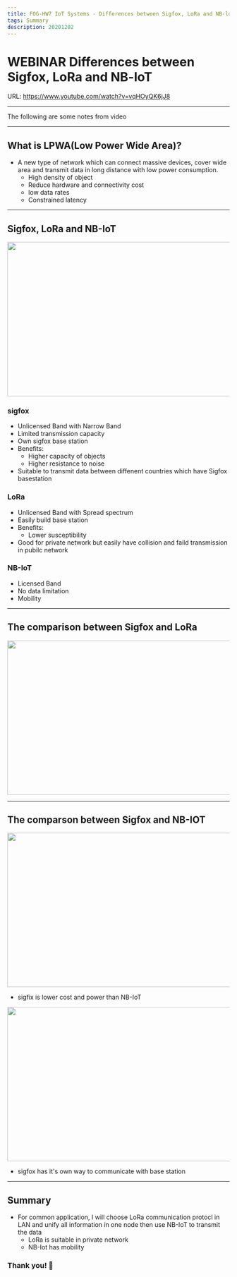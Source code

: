 ```yaml
---
title: FOG-HW7 IoT Systems - Differences between Sigfox, LoRa and NB-loT
tags: Summary
description: 20201202
---
```


# WEBINAR Differences between Sigfox, LoRa and NB-loT

URL: https://www.youtube.com/watch?v=vqHOyQK6jJ8

---

The following are some notes from video

---

## What is LPWA(Low Power Wide Area)?

- A new type of network which can connect massive devices, cover wide area and transmit data in long distance with low power consumption. 
    - High density of object
    - Reduce hardware and connectivity cost
    - low data rates
    - Constrained latency

---

## Sigfox, LoRa and NB-IoT
<img src="https://i.imgur.com/RX1fHVr.png" width=600 height=350 />

### sigfox
- Unlicensed Band with Narrow Band
- Limited transmission capacity
- Own sigfox base station 
- Benefits:
    - Higher capacity of objects
    - Higher resistance to noise
- Suitable to transmit data between diffenent countries which have Sigfox basestation 
### LoRa 
- Unlicensed Band with Spread spectrum
- Easily build base station 
- Benefits:
    - Lower susceptibility
- Good for private network but easily have collision and faild transmission in pubilc network 
### NB-IoT
- Licensed Band
- No data limitation
- Mobility

---

## The comparison between Sigfox and LoRa
<img src="https://i.imgur.com/QXrU8ZN.png" width=600 height=350 />


---

## The comparson between Sigfox and NB-IOT
<img src="https://i.imgur.com/2aDJoag.png" width=600 height=350 />

- sigfix is lower cost and power than NB-IoT


<img src="https://i.imgur.com/4qz79T9.png" width=600 height=350 />

- sigfox has it's own way to communicate with base station


---
## Summary
- For common application, I will choose LoRa communication protocl in LAN and unify all information in one node then use NB-IoT to transmit the data
    - LoRa is suitable in private network
    - NB-Iot has mobility


### Thank you! :tiger: 

